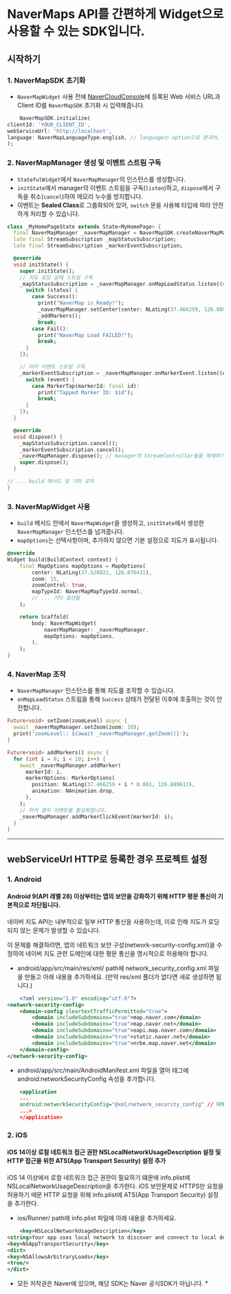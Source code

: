 # NaverMaps API를 간편하게 Widget으로 사용할 수 있는 SDK입니다.

## 시작하기
### 1. NaverMapSDK 초기화

- `NaverMapWidget` 사용 전에 [NaverCloudConsole](https://www.ncloud.com)에 등록된 Web 서비스 URL과 Client ID를 `NaverMapSDK` 초기화 시 입력해줍니다.
```dart
    NaverMapSDK.initialize(
clientId: 'YOUR_CLIENT_ID',
webServiceUrl: 'http://localhost',
language: NaverMapLanguageType.english, // language는 option으로 한국어, 영어, 중국어, 일본어를 지원
);
```

### 2. NaverMapManager 생성 및 이벤트 스트림 구독

- `StatefulWidget`에서 `NaverMapManager`의 인스턴스를 생성합니다.
- `initState`에서 manager의 이벤트 스트림을 구독(`listen`)하고, `dispose`에서 구독을 취소(`cancel`)하여 메모리 누수를 방지합니다.
- 이벤트는 **Sealed Class**로 그룹화되어 있어, `switch` 문을 사용해 타입에 따라 안전하게 처리할 수 있습니다.

```dart
class _MyHomePageState extends State<MyHomePage> {
  final NaverMapManager _naverMapManager = NaverMapSDK.createNaverMapManager();
  late final StreamSubscription _mapStatusSubscription;
  late final StreamSubscription _markerEventSubscription;

  @override
  void initState() {
    super.initState();
    // 지도 로딩 상태 스트림 구독
    _mapStatusSubscription = _naverMapManager.onMapLoadStatus.listen((status) {
      switch (status) {
        case Success():
          print("NaverMap is Ready!");
          _naverMapManager.setCenter(center: NLatLng(37.466259, 126.889611));
          _addMarkers();
          break;
        case Fail():
          print("NaverMap Load FAILED!");
          break;
      }
    });

    // 마커 이벤트 스트림 구독
    _markerEventSubscription = _naverMapManager.onMarkerEvent.listen((event) {
      switch (event) {
        case MarkerTap(markerId: final id):
          print("Tapped Marker ID: $id");
          break;
      }
    });
  }

  @override
  void dispose() {
    _mapStatusSubscription.cancel();
    _markerEventSubscription.cancel();
    _naverMapManager.dispose(); // manager의 StreamController들을 해제하기 위해서 disopose처리 필수.
    super.dispose();
  }

// ... build 메서드 및 기타 로직
}
```

### 3. NaverMapWidget 사용

- `build` 메서드 안에서 `NaverMapWidget`을 생성하고, `initState`에서 생성한 `NaverMapManager` 인스턴스를 넘겨줍니다.
- `mapOptions`는 선택사항이며, 추가하지 않으면 기본 설정으로 지도가 표시됩니다.

```dart
@override
Widget build(BuildContext context) {
    final MapOptions mapOptions = MapOptions(
        center: NLatLng(37.528821, 126.876431),
        zoom: 15,
        zoomControl: true,
        mapTypeId: NaverMapMapTypeId.normal,
        // ... 기타 옵션들
    );

    return Scaffold(
        body: NaverMapWidget(
            naverMapManager: _naverMapManager,
            mapOptions: mapOptions,
        ),
    );
}
```

### 4. NaverMap 조작

- `NaverMapManager` 인스턴스를 통해 지도를 조작할 수 있습니다.
- `onMapLoadStatus` 스트림을 통해 `Success` 상태가 전달된 이후에 호출하는 것이 안전합니다.

```dart
Future<void> setZoom(zoomLevel) async {
  await _naverMapManager.setZoom(zoom: 18);
  print('zoomLevel:: ${await _naverMapManager.getZoom()}');
}

Future<void> addMarkers() async {
  for (int i = 0; i < 10; i++) {
    await _naverMapManager.addMarker(
      markerId: i,
      markerOptions: MarkerOptions(
        position: NLatLng(37.466259 + i * 0.001, 126.889611),
        animation: NAnimation.drop,
      ),
    );
    // 마커 클릭 이벤트를 활성화합니다.
    _naverMapManager.addMarkerClickEvent(markerId: i);
  }
}
```

---

## webServiceUrl HTTP로 등록한 경우 프로젝트 설정

### 1. Android
#### Android 9(API 레벨 28) 이상부터는 앱의 보안을 강화하기 위해 HTTP 평문 통신이 기본적으로 차단됩니다.

네이버 지도 API는 내부적으로 일부 HTTP 통신을 사용하는데, 이로 인해 지도가 로딩되지 않는 문제가 발생할 수 있습니다.

이 문제를 해결하려면, 앱의 네트워크 보안 구성(network-security-config.xml)을 수정하여 네이버 지도 관련 도메인에 대한 평문 통신을 명시적으로 허용해야 합니다.

- android/app/src/main/res/xml/ path에 network_security_config.xml 파일을 만들고 아래 내용을 추가하세요. (만약 res/xml 폴더가 없다면 새로 생성하면 됩니다.)
```xml
    <?xml version="1.0" encoding="utf-8"?>
<network-security-config>
    <domain-config cleartextTrafficPermitted="true">
        <domain includeSubdomains="true">map.naver.com</domain>
        <domain includeSubdomains="true">map.naver.net</domain>
        <domain includeSubdomains="true">oapi.map.naver.com</domain>
        <domain includeSubdomains="true">static.naver.net</domain>
        <domain includeSubdomains="true">nrbe.map.naver.net</domain>
    </domain-config>
</network-security-config>
```

- android/app/src/main/AndroidManifest.xml 파일을 열어 <application> 태그에 android:networkSecurityConfig 속성을 추가합니다.
```xml
    <application
    ...
    android:networkSecurityConfig="@xml/network_security_config" // 이부분 추가.
    ...>
    </application>
```

### 2. iOS
#### iOS 14이상 로컬 네트워크 접근 권한 NSLocalNetworkUsageDescription 설정 및 HTTP 접근을 위한 ATS(App Transport Security) 설정 추가
iOS 14 이상에서 로컬 네트워크 접근 권한이 필요하기 떄문에 info.plist에 NSLocalNetworkUsageDescription을 추가한다.
iOS 보안문제로 HTTPS만 요청을 허용하기 때문 HTTP 요청을 위해 info.plist에 ATS(App Transport Security) 설정을 추가한다.

- ios/Runner/ path에 info.plist 파일에 아래 내용을 추가하세요.
```xml
    <key>NSLocalNetworkUsageDescription</key>
<string>Your app uses local network to discover and connect to local devices for debugging.</string>
<key>NSAppTransportSecurity</key>
<dict>
<key>NSAllowsArbitraryLoads</key>
<true/>
</dict>
```

* 모든 저작권은 Naver에 있으며, 해당 SDK는 Naver 공식SDK가 아닙니다. *
